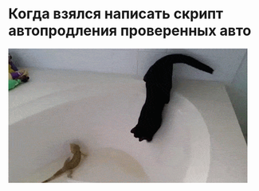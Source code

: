 # Когда взялся написать скрипт автопродления проверенных авто

![Когда взялся написать скрипт автопродления проверенных авто](../images/l2R02CF7AKCEZmeSk.gif)